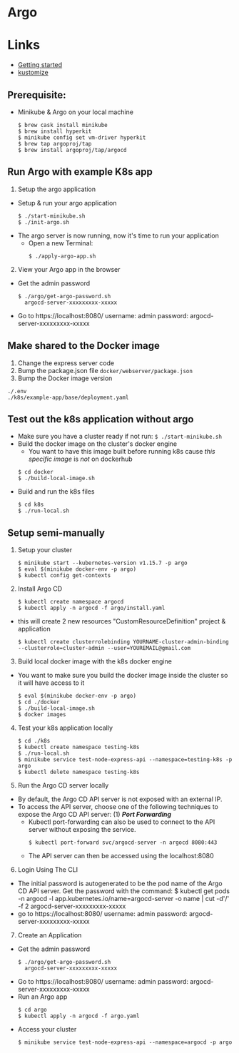 # Argo

# Links
- [Getting started](https://argoproj.github.io/argo-cd/getting_started/)
- [kustomize](https://github.com/kubernetes-sigs/kustomize/blob/master/README.md)

## Prerequisite:
  - Minikube & Argo on your local machine
    ```
    $ brew cask install minikube
    $ brew install hyperkit
    $ minikube config set vm-driver hyperkit
    $ brew tap argoproj/tap
    $ brew install argoproj/tap/argocd
    ```





## Run Argo with example K8s app
1. Setup the argo application
  - Setup & run your argo application
    ```
    $ ./start-minikube.sh
    $ ./init-argo.sh
    ```
  - The argo server is now running, now it's time to run your application
    - Open a new Terminal:
      ```
      $ ./apply-argo-app.sh
      ```

2. View your Argo app in the browser
  - Get the admin password
    ```
    $ ./argo/get-argo-password.sh
      argocd-server-xxxxxxxxx-xxxxx
    ```
  - Go to https://localhost:8080/
    username: admin
    password: argocd-server-xxxxxxxxx-xxxxx

## Make shared to the Docker image
1. Change the express server code
2. Bump the package.json file `docker/webserver/package.json`
3. Bump the Docker image version 
  ```
  ./.env
  ./k8s/example-app/base/deployment.yaml
  ```






## Test out the k8s application without argo
- Make sure you have a cluster ready if not run: `$ ./start-minikube.sh`
- Build the docker image on the cluster's docker engine
  - You want to have this image built before running k8s cause _this specific image_ is _not_ on dockerhub
  ```
  $ cd docker
  $ ./build-local-image.sh
  ```
- Build and run the k8s files
  ```
  $ cd k8s
  $ ./run-local.sh
  ```




## Setup semi-manually
1. Setup your cluster
    ```
    $ minikube start --kubernetes-version v1.15.7 -p argo
    $ eval $(minikube docker-env -p argo)
    $ kubectl config get-contexts
    ```

2. Install Argo CD
    ```
    $ kubectl create namespace argocd
    $ kubectl apply -n argocd -f argo/install.yaml
    ```
  - this will create 2 new resources "CustomResourceDefinition" project & application
    ```
    $ kubectl create clusterrolebinding YOURNAME-cluster-admin-binding --clusterrole=cluster-admin --user=YOUREMAIL@gmail.com
    ```

3. Build local docker image with the k8s docker engine
  - You want to make sure you build the docker image inside the cluster so it will have access to it
    ```
    $ eval $(minikube docker-env -p argo)
    $ cd ./docker
    $ ./build-local-image.sh
    $ docker images
    ```

4. Test your k8s application locally
    ```
    $ cd ./k8s
    $ kubectl create namespace testing-k8s
    $ ./run-local.sh
    $ minikube service test-node-express-api --namespace=testing-k8s -p argo
    $ kubectl delete namespace testing-k8s
    ```

5. Run the Argo CD server locally
  - By default, the Argo CD API server is not exposed with an external IP. 
  - To access the API server, choose one of the following techniques to expose the Argo CD API server:
    (1) ***Port Forwarding***
      - Kubectl port-forwarding can also be used to connect to the API server without exposing the service.
        ```
        $ kubectl port-forward svc/argocd-server -n argocd 8080:443
        ```
      - The API server can then be accessed using the localhost:8080

6. Login Using The CLI
  - The initial password is autogenerated to be the pod name of the Argo CD API server. Get the password with the command:
    $ kubectl get pods -n argocd -l app.kubernetes.io/name=argocd-server -o name | cut -d'/' -f 2
    argocd-server-xxxxxxxxx-xxxxx
  - go to https://localhost:8080/
    username: admin
    password: argocd-server-xxxxxxxxx-xxxxx


7. Create an Application
  - Get the admin password
    ```
    $ ./argo/get-argo-password.sh
      argocd-server-xxxxxxxxx-xxxxx
    ```
  - Go to https://localhost:8080/
    username: admin
    password: argocd-server-xxxxxxxxx-xxxxx
  - Run an Argo app
    ```
    $ cd argo
    $ kubectl apply -n argocd -f argo.yaml
    ```
  - Access your cluster
    ```
    $ minikube service test-node-express-api --namespace=argocd -p argo
    ```







